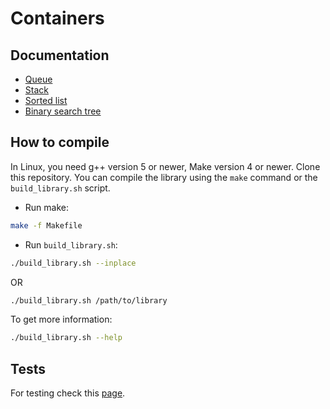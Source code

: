 # Containers
## Documentation 
* [Queue](https://github.com/Chukak/containers/blob/master/docs/queue.md)
* [Stack](https://github.com/Chukak/containers/blob/master/docs/stack.md)
* [Sorted list](https://github.com/Chukak/containers/blob/master/docs/sorted_list.md)
* [Binary search tree](https://github.com/Chukak/containers/blob/master/docs/bst.md)

## How to compile
In Linux, you need g++ version 5 or newer, Make version 4 or newer. Clone this repository.
You can compile the library using the `make` command or the `build_library.sh` script.
* Run make:
```bash
make -f Makefile
```
* Run `build_library.sh`:
```bash
./build_library.sh --inplace
```
OR
```bash
./build_library.sh /path/to/library
```
To get more information:
```bash
./build_library.sh --help
```
## Tests
For testing check this [page](https://github.com/Chukak/containers/blob/master/tests/README.md).

